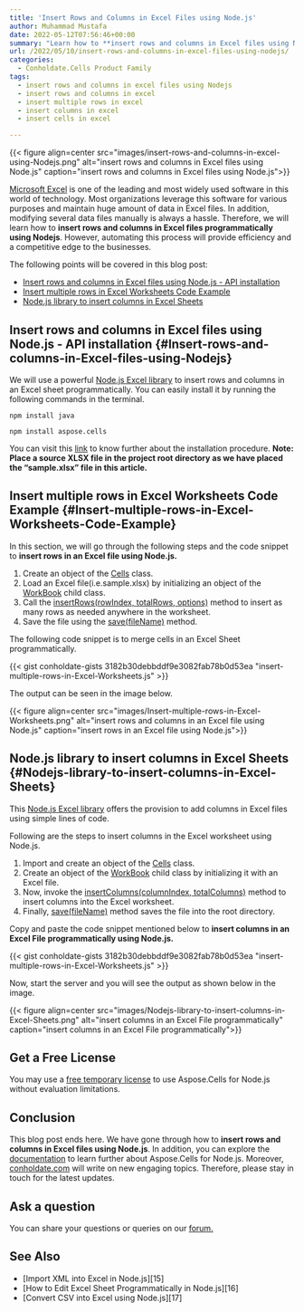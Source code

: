 ```yaml
---
title: 'Insert Rows and Columns in Excel Files using Node.js'
author: Muhammad Mustafa
date: 2022-05-12T07:56:46+00:00
summary: "Learn how to **insert rows and columns in Excel files using Node.js programmatically.**  Now, you can automate the process of inserting cells in Excel worksheets."
url: /2022/05/10/insert-rows-and-columns-in-excel-files-using-nodejs/
categories:
  - Conholdate.Cells Product Family
tags:
  - insert rows and columns in excel files using Nodejs
  - insert rows and columns in excel
  - insert multiple rows in excel
  - insert columns in excel
  - insert cells in excel

---
```



{{< figure align=center src="images/insert-rows-and-columns-in-excel-using-Nodejs.png" alt="insert rows and columns in Excel files using Node.js" caption="insert rows and columns in Excel files using Node.js">}}

[Microsoft Excel][1] is one of the leading and most widely used software in this world of technology. Most organizations leverage this software for various purposes and maintain huge amount of data in Excel files. In addition, modifying several data files manually is always a hassle. Therefore, we will learn how to **insert rows and columns in Excel files programmatically using Nodejs**. However, automating this process will provide efficiency and a competitive edge to the businesses.

The following points will be covered in this blog post:


  * [Insert rows and columns in Excel files using Node.js - API installation][2]
  * [Insert multiple rows in Excel Worksheets Code Example][3]
  * [Node.js library to insert columns in Excel Sheets ][4]

## Insert rows and columns in Excel files using Node.js - API installation {#Insert-rows-and-columns-in-Excel-files-using-Nodejs}

We will use a powerful [Node.js Excel library][5] to insert rows and columns in an Excel sheet programmatically. You can easily install it by running the following commands in the terminal.

```
npm install java
```
```
npm install aspose.cells
```

You can visit this [link][6] to know further about the installation procedure.
**Note: Place a source XLSX file in the project root directory as we have placed the “sample.xlsx” file in this article.**

## Insert multiple rows in Excel Worksheets Code Example {#Insert-multiple-rows-in-Excel-Worksheets-Code-Example}

In this section, we will go through the following steps and the code snippet to **insert rows in an Excel file using Node.js.**

  1. Create an object of the [Cells][7] class.
  2. Load an Excel file(i.e.sample.xlsx) by initializing an object of the [WorkBook][8] child class.
  3. Call the [insertRows(rowIndex, totalRows, options)][9] method to insert as many rows as needed anywhere in the worksheet.
  4. Save the file using the [save(fileName)][10] method.

The following code snippet is to merge cells in an Excel Sheet programmatically.

{{< gist conholdate-gists 3182b30debbddf9e3082fab78b0d53ea "insert-multiple-rows-in-Excel-Worksheets.js" >}}

The output can be seen in the image below.

{{< figure align=center src="images/Insert-multiple-rows-in-Excel-Worksheets.png" alt="insert rows and columns in an Excel file using Node.js" caption="insert rows in an Excel file using Node.js">}}


## Node.js library to insert columns in Excel Sheets {#Nodejs-library-to-insert-columns-in-Excel-Sheets}

This [Node.js Excel library][5] offers the provision to add columns in Excel files using simple lines of code.

Following are the steps to insert columns in the Excel worksheet using Node.js.

  1. Import and create an object of the [Cells][7] class.
  2. Create an object of the [WorkBook][8] child class by initializing it with an Excel file.
  3. Now, invoke the [insertColumns(columnIndex, totalColumns)][11] method to insert columns into the Excel worksheet.
  4. Finally, [save(fileName)][10] method saves the file into the root directory.

Copy and paste the code snippet mentioned below to **insert columns in an Excel File programmatically using Node.js.**

{{< gist conholdate-gists 3182b30debbddf9e3082fab78b0d53ea "insert-multiple-rows-in-Excel-Worksheets.js" >}}

Now, start the server and you will see the output as shown below in the image.

{{< figure align=center src="images/Nodejs-library-to-insert-columns-in-Excel-Sheets.png" alt="insert columns in an Excel File programmatically" caption="insert columns in an Excel File programmatically">}}

## Get a Free License

You may use a [free temporary license][12] to use Aspose.Cells for Node.js without evaluation limitations.

## Conclusion

This blog post ends here. We have gone through how to **insert rows and columns in Excel files using Node.js**. In addition, you can explore the [documentation][13] to learn further about Aspose.Cells for Node.js. Moreover, [conholdate.com][14] will write on new engaging topics. Therefore, please stay in touch for the latest updates.

## Ask a question

You can share your questions or queries on our [forum.][14]

## See Also

  * [Import XML into Excel in Node.js][15]
  * [How to Edit Excel Sheet Programmatically in Node.js][16]
  * [Convert CSV into Excel using Node.js][17]

 [1]: https://docs.fileformat.com/spreadsheet/_xlsx/
 [2]: #Insert-rows-and-columns-in-Excel-files-using-Nodejs
 [3]: #Insert-multiple-rows-in-Excel-Worksheets-Code-Example
 [4]: #Nodejs-library-to-insert-columns-in-Excel-Sheets
 [5]: https://apireference.aspose.com/cells/nodejs
 [6]: https://blog.conholdate.com/2022/04/25/import-xml-into-excel-in-nodejs/
 [7]: https://apireference.aspose.com/cells/nodejs/cells
 [8]: https://apireference.aspose.com/cells/nodejs/Workbook
 [9]: https://apireference.aspose.com/cells/nodejs/Workbook
 [10]: https://apireference.aspose.com/cells/nodejs/Workbook#save
 [11]: https://apireference.aspose.com/cells/nodejs/Cells#insertColumns
 [12]: https://purchase.conholdate.com/temporary-license
 [13]: https://docs.aspose.com/cells/
 [14]: https://conholdate.com/
